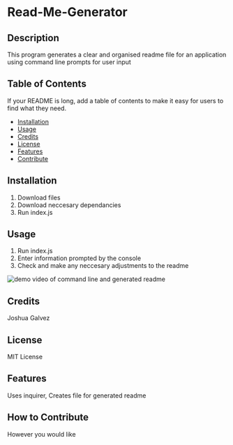 # Read-Me-Generator

## Description
This program generates a clear and organised readme file for an application using command line prompts for user input

## Table of Contents
If your README is long, add a table of contents to make it easy for users to find what they need.
- [Installation](#installation)
- [Usage](#usage)
- [Credits](#credits)
- [License](#license)
- [Features](#features)
- [Contribute](#contribute)

## Installation
1. Download files
2. Download neccesary dependancies 
3. Run index.js

## Usage
1. Run index.js
2. Enter information prompted by the console
3. Check and make any neccesary adjustments to the readme   

![demo video of command line and generated readme](./assets/readme-generator-demo.gif)

    
## Credits
Joshua Galvez

## License
MIT License

## Features
Uses inquirer, Creates file for generated readme

## How to Contribute
However you would like
